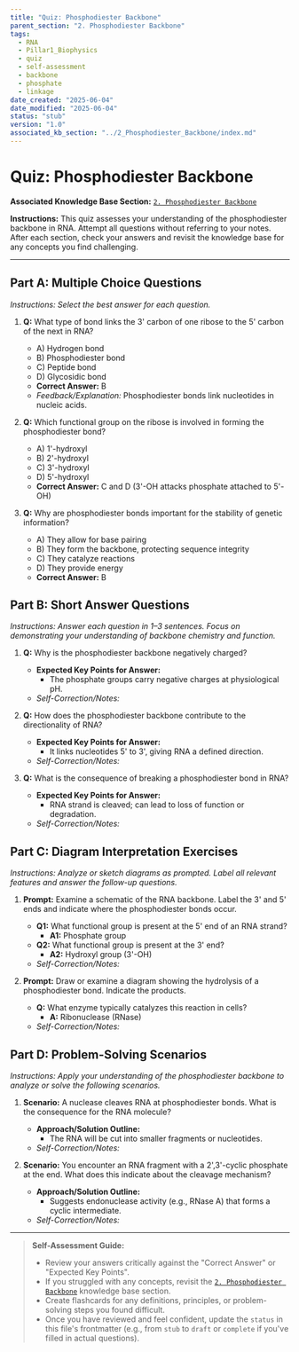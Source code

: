```yaml
---
title: "Quiz: Phosphodiester Backbone"
parent_section: "2. Phosphodiester Backbone"
tags:
  - RNA
  - Pillar1_Biophysics
  - quiz
  - self-assessment
  - backbone
  - phosphate
  - linkage
date_created: "2025-06-04"
date_modified: "2025-06-04"
status: "stub"
version: "1.0"
associated_kb_section: "../2_Phosphodiester_Backbone/index.md"
---
```


# Quiz: Phosphodiester Backbone

**Associated Knowledge Base Section:** [`2. Phosphodiester Backbone`](../2_Phosphodiester_Backbone/index.md)

**Instructions:** This quiz assesses your understanding of the phosphodiester backbone in RNA. Attempt all questions without referring to your notes. After each section, check your answers and revisit the knowledge base for any concepts you find challenging.

---

## Part A: Multiple Choice Questions

*Instructions: Select the best answer for each question.*

1.  **Q:** What type of bond links the 3' carbon of one ribose to the 5' carbon of the next in RNA?
    *   A) Hydrogen bond
    *   B) Phosphodiester bond
    *   C) Peptide bond
    *   D) Glycosidic bond
    *   **Correct Answer:** B
    *   *Feedback/Explanation:* Phosphodiester bonds link nucleotides in nucleic acids.

2.  **Q:** Which functional group on the ribose is involved in forming the phosphodiester bond?
    *   A) 1'-hydroxyl
    *   B) 2'-hydroxyl
    *   C) 3'-hydroxyl
    *   D) 5'-hydroxyl
    *   **Correct Answer:** C and D (3'-OH attacks phosphate attached to 5'-OH)

3.  **Q:** Why are phosphodiester bonds important for the stability of genetic information?
    *   A) They allow for base pairing
    *   B) They form the backbone, protecting sequence integrity
    *   C) They catalyze reactions
    *   D) They provide energy
    *   **Correct Answer:** B

## Part B: Short Answer Questions

*Instructions: Answer each question in 1–3 sentences. Focus on demonstrating your understanding of backbone chemistry and function.*

1.  **Q:** Why is the phosphodiester backbone negatively charged?
    *   **Expected Key Points for Answer:**
        *   The phosphate groups carry negative charges at physiological pH.
    *   *Self-Correction/Notes:*
        >

2.  **Q:** How does the phosphodiester backbone contribute to the directionality of RNA?
    *   **Expected Key Points for Answer:**
        *   It links nucleotides 5' to 3', giving RNA a defined direction.
    *   *Self-Correction/Notes:*
        >

3.  **Q:** What is the consequence of breaking a phosphodiester bond in RNA?
    *   **Expected Key Points for Answer:**
        *   RNA strand is cleaved; can lead to loss of function or degradation.
    *   *Self-Correction/Notes:*
        >

## Part C: Diagram Interpretation Exercises

*Instructions: Analyze or sketch diagrams as prompted. Label all relevant features and answer the follow-up questions.*

1.  **Prompt:** Examine a schematic of the RNA backbone. Label the 3' and 5' ends and indicate where the phosphodiester bonds occur.
    *   **Q1:** What functional group is present at the 5' end of an RNA strand?
        *   **A1:** Phosphate group
    *   **Q2:** What functional group is present at the 3' end?
        *   **A2:** Hydroxyl group (3'-OH)
    *   *Self-Correction/Notes:*
        >

2.  **Prompt:** Draw or examine a diagram showing the hydrolysis of a phosphodiester bond. Indicate the products.
    *   **Q:** What enzyme typically catalyzes this reaction in cells?
        *   **A:** Ribonuclease (RNase)
    *   *Self-Correction/Notes:*
        >

## Part D: Problem-Solving Scenarios

*Instructions: Apply your understanding of the phosphodiester backbone to analyze or solve the following scenarios.*

1.  **Scenario:** A nuclease cleaves RNA at phosphodiester bonds. What is the consequence for the RNA molecule?
    *   **Approach/Solution Outline:**
        *   The RNA will be cut into smaller fragments or nucleotides.
    *   *Self-Correction/Notes:*
        >

2.  **Scenario:** You encounter an RNA fragment with a 2',3'-cyclic phosphate at the end. What does this indicate about the cleavage mechanism?
    *   **Approach/Solution Outline:**
        *   Suggests endonuclease activity (e.g., RNase A) that forms a cyclic intermediate.
    *   *Self-Correction/Notes:*
        >

---
> **Self-Assessment Guide:**
> - Review your answers critically against the "Correct Answer" or "Expected Key Points".
> - If you struggled with any concepts, revisit the [`2. Phosphodiester Backbone`](../2_Phosphodiester_Backbone/index.md) knowledge base section.
> - Create flashcards for any definitions, principles, or problem-solving steps you found difficult.
> - Once you have reviewed and feel confident, update the `status` in this file's frontmatter (e.g., from `stub` to `draft` or `complete` if you've filled in actual questions).
